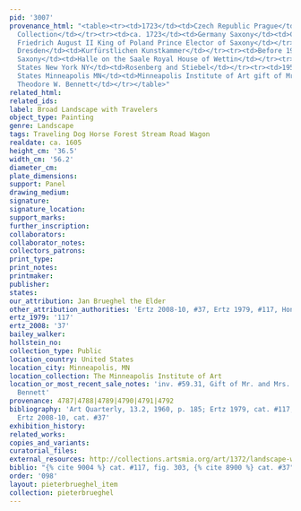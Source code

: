 ```yaml
---
pid: '3007'
provenance_html: "<table><tr><td>1723</td><td>Czech Republic Prague</td><td>Wrzowecz
  Collection</td></tr><tr><td>ca. 1723</td><td>Germany Saxony</td><td>Collection of
  Friedrich August II King of Poland Prince Elector of Saxony</td></tr><tr><td>1925</td><td>Germany
  Dresden</td><td>Kurfürstlichen Kunstkammer</td></tr><tr><td>Before 1958</td><td>Germany
  Saxony</td><td>Halle on the Saale Royal House of Wettin</td></tr><tr><td>1958</td><td>United
  States New York NY</td><td>Rosenberg and Stiebel</td></tr><tr><td>1959</td><td>United
  States Minneapolis MN</td><td>Minneapolis Institute of Art gift of Mr. and Mrs.
  Theodore W. Bennett</td></tr></table>"
related_html:
related_ids:
label: Broad Landscape with Travelers
object_type: Painting
genre: Landscape
tags: Traveling Dog Horse Forest Stream Road Wagon
realdate: ca. 1605
height_cm: '36.5'
width_cm: '56.2'
diameter_cm:
plate_dimensions:
support: Panel
drawing_medium:
signature:
signature_location:
support_marks:
further_inscription:
collaborators:
collaborator_notes:
collectors_patrons:
print_type:
print_notes:
printmaker:
publisher:
states:
our_attribution: Jan Brueghel the Elder
other_attribution_authorities: 'Ertz 2008-10, #37, Ertz 1979, #117, Honig database'
ertz_1979: '117'
ertz_2008: '37'
bailey_walker:
hollstein_no:
collection_type: Public
location_country: United States
location_city: Minneapolis, MN
location_collection: The Minneapolis Institute of Art
location_or_most_recent_sale_notes: 'inv. #59.31, Gift of Mr. and Mrs. Theodore W.
  Bennett'
provenance: 4787|4788|4789|4790|4791|4792
bibliography: 'Art Quarterly, 13.2, 1960, p. 185; Ertz 1979, cat. #117, fig. 303;
  Ertz 2008-10, cat. #37'
exhibition_history:
related_works:
copies_and_variants:
curatorial_files:
external_resources: http://collections.artsmia.org/art/1372/landscape-with-peasants-jan-brueghel-the-elder
biblio: "{% cite 9004 %} cat. #117, fig. 303, {% cite 8900 %} cat. #37"
order: '098'
layout: pieterbrueghel_item
collection: pieterbrueghel
---
```

